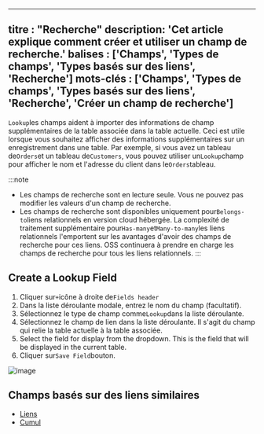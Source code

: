 ***

titre : "Recherche"
description: 'Cet article explique comment créer et utiliser un champ de recherche.'
balises : \['Champs', 'Types de champs', 'Types basés sur des liens', 'Recherche']
mots-clés : \['Champs', 'Types de champs', 'Types basés sur des liens', 'Recherche', 'Créer un champ de recherche']
-------------------------------------------------------------------------------------------------------------------

`Lookup`les champs aident à importer des informations de champ supplémentaires de la table associée dans la table actuelle. Ceci est utile lorsque vous souhaitez afficher des informations supplémentaires sur un enregistrement dans une table. Par exemple, si vous avez un tableau de`Orders`et un tableau de`Customers`, vous pouvez utiliser un`Lookup`champ pour afficher le nom et l'adresse du client dans le`Orders`tableau.

:::note

* Les champs de recherche sont en lecture seule. Vous ne pouvez pas modifier les valeurs d'un champ de recherche.
* Les champs de recherche sont disponibles uniquement pour`Belongs-to`liens relationnels en version cloud hébergée. La complexité de traitement supplémentaire pour`Has-many`et`Many-to-many`les liens relationnels l'emportent sur les avantages d'avoir des champs de recherche pour ces liens. OSS continuera à prendre en charge les champs de recherche pour tous les liens relationnels.
  :::

## Create a Lookup Field

1. Cliquer sur`+`icône à droite de`Fields header`
2. Dans la liste déroulante modale, entrez le nom du champ (facultatif).
3. Sélectionnez le type de champ comme`Lookup`dans la liste déroulante.
4. Sélectionnez le champ de lien dans la liste déroulante. Il s'agit du champ qui relie la table actuelle à la table associée.
5. Select the field for display from the dropdown. This is the field that will be displayed in the current table.
6. Cliquer sur`Save Field`bouton.

![image](/img/v2/fields/types/lookup.png)

## Champs basés sur des liens similaires

* [Liens](010.links.md)
* [Cumul](030.rollup.md)
